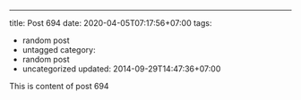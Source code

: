 ---
title: Post 694
date: 2020-04-05T07:17:56+07:00
tags:
  - random post
  - untagged
category:
  - random post
  - uncategorized
updated: 2014-09-29T14:47:36+07:00

This is content of post 694